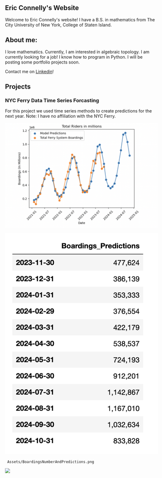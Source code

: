 ## Eric Connelly's Website

Welcome to Eric Connelly's website! 
I have a B.S. in mathematics from The City University of New York, College of Staten Island.


## About me:
I love mathematics. Currently, I am interested in algebraic topology.
I am currently looking for a job! I know how to program in Python. 
I will be posting some portfolio projects soon.

Contact me on [Linkedin](https://www.linkedin.com/in/eric-connelly-685525212/)!


## Projects

### NYC Ferry Data Time Series Forcasting

For this project we used time series methods to create predictions for the next year. Note: I have no affiliation with the NYC Ferry.

![image](/Assets/BoardingsNumberAndPredictions.png)

![image](/Assets/BoardingsPredictions_11-23to10-24.png)

     Assets/BoardingsNumberAndPredictions.png
     
<img src="BoardingsPredictions_11-23to10-24.png" width="140" align="left"/>



